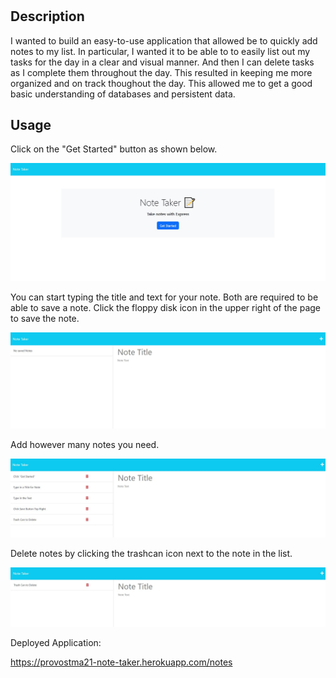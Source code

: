 # <Note-Taker>

## Description

I wanted to build an easy-to-use application that allowed be to quickly add notes to my list. In particular, I wanted it to be able to to easily list out my 
tasks for the day in a clear and visual manner. And then I can delete tasks as I complete them throughout the day. This resulted in keeping me more organized and on track thoughout the day. This allowed me to get a good basic understanding of databases and persistent data.

## Usage

Click on the "Get Started" button as shown below.

![screenshot 1](/public/assets/images/notes1.JPG)

You can start typing the title and text for your note. Both are required to be able to save a note.
Click the floppy disk icon in the upper right of the page to save the note.

![screenshot 2](/public/assets/images/notes2.JPG)

Add however many notes you need.

![screenshot 3](/public/assets/images/notes3.JPG)

Delete notes by clicking the trashcan icon next to the note in the list.

![screenshot 4](/public/assets/images/notes4.JPG)

Deployed Application:

https://provostma21-note-taker.herokuapp.com/notes

